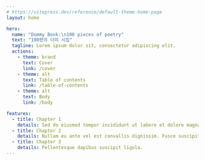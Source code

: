 ```yaml
---
# https://vitepress.dev/reference/default-theme-home-page
layout: home

hero:
  name: "Dummy Book:\n100 pieces of poetry"
  text: "100편의 더미 시집"
  tagline: Lorem ipsum dolor sit, consectetur adipiscing elit.
  actions:
    - theme: brand
      text: Cover
      link: /cover
    - theme: alt
      text: Table of contents
      link: /table-of-contents
    - theme: alt
      text: Body
      link: /body

features:
  - title: Chapter 1
    details: Sed do eiusmod tempor incididunt ut labore et dolore magna aliqua.
  - title: Chapter 2
    details: Nullam eu ante vel est convallis dignissim. Fusce suscipit, wisi nec facilisis facilisis, est dui fermentum leo, quis tempor ligula erat quis odio.
  - title: Chapter 3
    details: Pellentesque dapibus suscipit ligula.
---
```



